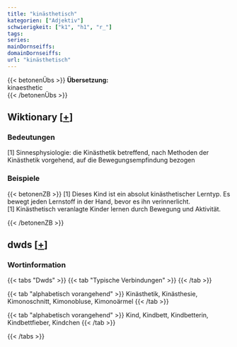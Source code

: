 ```yaml
---
title: "kinästhetisch"
kategorien: ["Adjektiv"]
schwierigkeit: ["k1", "h1", "r_"]
tags:
series:
mainDornseiffs:
domainDornseiffs:
url: "kinästhetisch"
---
```


{{< betonenÜbs >}}
**Übersetzung:**  
kinaesthetic  
{{< /betonenÜbs >}}

## Wiktionary [[+](https://de.wiktionary.org/wiki/kinästhetisch)]

### Bedeutungen
[1] Sinnesphysiologie: die Kinästhetik betreffend, nach Methoden der Kinästhetik vorgehend, auf die Bewegungsempfindung bezogen  

### Beispiele
{{< betonenZB >}}
[1] Dieses Kind ist ein absolut kinästhetischer Lerntyp. Es bewegt jeden Lernstoff in der Hand, bevor es ihn verinnerlicht.  
[1] Kinästhetisch veranlagte Kinder lernen durch Bewegung und Aktivität.  

{{< /betonenZB >}}


## dwds [[+](https://www.dwds.de/wb/kinästhetisch)]

### Wortinformation
{{< tabs "Dwds" >}}
{{< tab "Typische Verbindungen" >}}
{{< /tab >}}

{{< tab "alphabetisch vorangehend" >}}
Kinästhetik, Kinästhesie, Kimonoschnitt, Kimonobluse, Kimonoärmel
{{< /tab >}}

{{< tab "alphabetisch vorangehend" >}}
Kind, Kindbett, Kindbetterin, Kindbettfieber, Kindchen
{{< /tab >}}

{{< /tabs >}}

